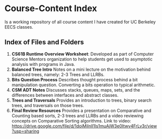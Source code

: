 # Course-Content Index
Is a working repository of all course content I have created for UC Berkeley EECS classes.

## Index of Files and Folders 
1. **CS61B Runtime Overview Worksheet**:
Developed as part of Computer Science Mentors organization to help students get used to asymptotic analysis with programs in Java. 
2. **Balanced Tree Intro**
Notes on a mini lecture on the motivation behind balanced trees, namely: 2-3 Trees and LLRBs.
3. **Bits Question Process**
Describes thought process behind a bit manipulation question. Converting a bits operation to typical arithmetic. 
4. **CSM ADT Notes**
Discusses stacks, queues, maps, sets, and the differences between interfaces and abstract classes.
5. **Trees and Traversals**
Provides an introduction to trees, binary search trees, and traversals on those trees.
6. **Final Review Resources**
Provides a presentation on Comparative and Counting based sorts, 2-3 trees and LLRBs and a video reviewing concepts on Comparative Sorting algorithms.
Link to video: https://drive.google.com/file/d/1doiMilnll1ls1muAjW3e0Itwv4FrLv3r/view?usp=sharing

